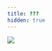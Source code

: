 ```yaml
---
title: ???
hidden: true
---
```


<Spoiler title="???">

<Spoiler title="???">

<Spoiler title="???">

<Spoiler title="???">

<Spoiler title="???">

<Spoiler title="???">

<Spoiler title="???">

<Spoiler title="???">

<Spoiler title="???">

<Spoiler title="???">

![](/assets/april/fool-1.gif)

</Spoiler>

</Spoiler>

</Spoiler>

</Spoiler>

</Spoiler>

</Spoiler>

</Spoiler>

</Spoiler>

</Spoiler>

</Spoiler>
